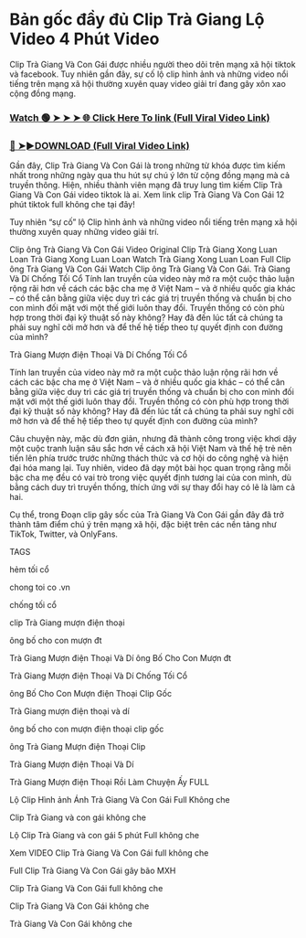 # Bản gốc đầy đủ Clip Trà Giang Lộ Video 4 Phút Video

Clip Trà Giang Và Con Gái được nhiều người theo dõi trên mạng xã hội tiktok và facebook. Tuy nhiên gần đây, sự cố lộ clip hình ảnh và những video nổi tiếng trên mạng xã hội thường xuyên quay video giải trí đang gây xôn xao cộng đồng mạng.


### [Watch 🟢 ➤ ➤ ➤ 🌐 Click Here To link (Full Viral Video Link)](https://cinesky.today/tra-giang-video/)

### [🔴 ➤►DOWNLOAD (Full Viral Video Link)](https://cinesky.today/tra-giang-video/)

Gần đây, Clip Trà Giang Và Con Gái là trong những từ khóa được tìm kiếm nhất trong những ngày qua thu hút sự chú ý lớn từ cộng đồng mạng mà cả truyền thông. Hiện, nhiều thành viên mạng đã truy lung tìm kiếm Clip Trà Giang Và Con Gái video tiktok là ai. Xem link clip Trà Giang Và Con Gái 12 phút tiktok full không che tại đây!

Tuy nhiên “sự cố” lộ Clip hình ảnh và những video nổi tiếng trên mạng xã hội thường xuyên quay những video giải trí.

Clip ông Trà Giang Và Con Gái Video Original Clip Trà Giang Xong Luan Loan Trà Giang Xong Luan Loan Watch Trà Giang Xong Luan Loan Full Clip ông Trà Giang Và Con Gái Watch Clip ông Trà Giang Và Con Gái. Trà Giang Và Dí Chống Tối Cổ Tính lan truyền của video này mở ra một cuộc thảo luận rộng rãi hơn về cách các bậc cha mẹ ở Việt Nam – và ở nhiều quốc gia khác – có thể cân bằng giữa việc duy trì các giá trị truyền thống và chuẩn bị cho con mình đối mặt với một thế giới luôn thay đổi. Truyền thống có còn phù hợp trong thời đại kỹ thuật số này không? Hay đã đến lúc tất cả chúng ta phải suy nghĩ cởi mở hơn và để thế hệ tiếp theo tự quyết định con đường của mình?

Trà Giang Mượn điện Thoại Và Dí Chống Tối Cổ

Tính lan truyền của video này mở ra một cuộc thảo luận rộng rãi hơn về cách các bậc cha mẹ ở Việt Nam – và ở nhiều quốc gia khác – có thể cân bằng giữa việc duy trì các giá trị truyền thống và chuẩn bị cho con mình đối mặt với một thế giới luôn thay đổi. Truyền thống có còn phù hợp trong thời đại kỹ thuật số này không? Hay đã đến lúc tất cả chúng ta phải suy nghĩ cởi mở hơn và để thế hệ tiếp theo tự quyết định con đường của mình?

Câu chuyện này, mặc dù đơn giản, nhưng đã thành công trong việc khơi dậy một cuộc tranh luận sâu sắc hơn về cách xã hội Việt Nam và thế hệ trẻ nên tiến lên phía trước trước những thách thức và cơ hội do công nghệ và hiện đại hóa mang lại. Tuy nhiên, video đã dạy một bài học quan trọng rằng mỗi bậc cha mẹ đều có vai trò trong việc quyết định tương lai của con mình, dù bằng cách duy trì truyền thống, thích ứng với sự thay đổi hay có lẽ là làm cả hai.

Cụ thể, trong Đoạn clip gây sốc của Trà Giang Và Con Gái gần đây đã trở thành tâm điểm chú ý trên mạng xã hội, đặc biệt trên các nền tảng như TikTok, Twitter, và OnlyFans.

TAGS

hẻm tối cổ

chong toi co .vn

chống tối cổ

clip Trà Giang mượn điện thoại

ông bố cho con mượn đt

Trà Giang Mượn điện Thoại Và Dí ông Bố Cho Con Mượn đt

Trà Giang Mượn điện Thoại Và Dí Chống Tối Cổ

ông Bố Cho Con Mượn điện Thoại Clip Gốc

Trà Giang mượn điện thoại và dí

ông bố cho con mượn điện thoại clip gốc

ông Trà Giang Mượn điện Thoại Clip

Trà Giang Mượn điện Thoại Và Dí

Trà Giang Mượn điện Thoại Rồi Làm Chuyện Ấy FULL

Lộ Clip Hình ảnh Ánh Trà Giang Và Con Gái Full Không che

Clip Trà Giang và con gái không che

Lộ Clip Trà Giang và con gái 5 phút Full không che

Xem VIDEO Clip Trà Giang Và Con Gái full không che

Full Clip Trà Giang Và Con Gái gây bão MXH

Clip Trà Giang Và Con Gái full không che

Clip Trà Giang Và Con Gái không che

Trà Giang Và Con Gái không che
